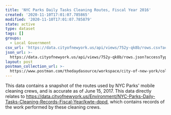 ```yaml
---
title: 'NYC Parks Daily Tasks Cleaning Routes, Fiscal Year 2016'
created: '2020-11-10T17:01:07.785865'
modified: '2020-11-10T17:01:07.785879'
state: active
type: dataset
tags: []
groups:
  - Local Government
csv_url: 'https://data.cityofnewyork.us/api/views/752y-qk8b/rows.csv?accessType=DOWNLOAD'
json_url: >-
  https://data.cityofnewyork.us/api/views/752y-qk8b/rows.json?accessType=DOWNLOAD
layout: post
postman_collection_url: >-
  https://www.postman.com/thedaydasource/workspace/city-of-new-york/collection/15909983-536f7da1-3bf5-4dff-b01d-8d5be47133c9
---
```

This data contains a snapshot of the routes used by NYC Parks' mobile cleaning crews, and is accurate as of June 15, 2017. This data directly relates to https://data.cityofnewyork.us/Environment/NYC-Parks-Daily-Tasks-Cleaning-Records-Fiscal-Year/kwte-dppd, which contains records of the work performed by these cleaning crews.
